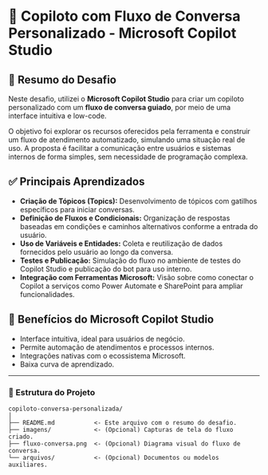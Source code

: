 # 🤖 Copiloto com Fluxo de Conversa Personalizado - Microsoft Copilot Studio

## 📌 Resumo do Desafio

Neste desafio, utilizei o **Microsoft Copilot Studio** para criar um copiloto personalizado com um **fluxo de conversa guiado**, por meio de uma interface intuitiva e low-code.

O objetivo foi explorar os recursos oferecidos pela ferramenta e construir um fluxo de atendimento automatizado, simulando uma situação real de uso. A proposta é facilitar a comunicação entre usuários e sistemas internos de forma simples, sem necessidade de programação complexa.

## ✅ Principais Aprendizados

- **Criação de Tópicos (Topics):** Desenvolvimento de tópicos com gatilhos específicos para iniciar conversas.
- **Definição de Fluxos e Condicionais:** Organização de respostas baseadas em condições e caminhos alternativos conforme a entrada do usuário.
- **Uso de Variáveis e Entidades:** Coleta e reutilização de dados fornecidos pelo usuário ao longo da conversa.
- **Testes e Publicação:** Simulação do fluxo no ambiente de testes do Copilot Studio e publicação do bot para uso interno.
- **Integração com Ferramentas Microsoft:** Visão sobre como conectar o Copilot a serviços como Power Automate e SharePoint para ampliar funcionalidades.

## 🧩 Benefícios do Microsoft Copilot Studio

- Interface intuitiva, ideal para usuários de negócio.
- Permite automação de atendimentos e processos internos.
- Integrações nativas com o ecossistema Microsoft.
- Baixa curva de aprendizado.

---

### 📂 Estrutura do Projeto

```plaintext
copiloto-conversa-personalizada/
│
├── README.md           <- Este arquivo com o resumo do desafio.
├── imagens/            <- (Opcional) Capturas de tela do fluxo criado.
├── fluxo-conversa.png  <- (Opcional) Diagrama visual do fluxo de conversa.
└── arquivos/           <- (Opcional) Documentos ou modelos auxiliares.
